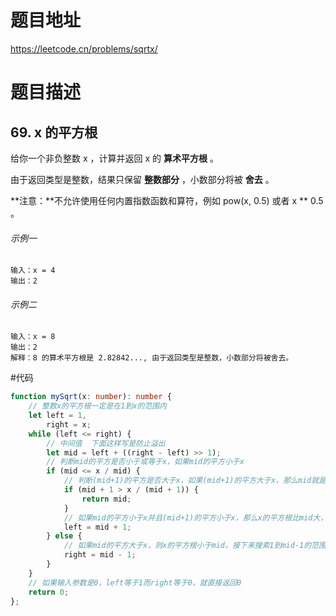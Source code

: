 # 题目地址
https://leetcode.cn/problems/sqrtx/

# 题目描述

## 69. x 的平方根

给你一个非负整数 x ，计算并返回 x 的 **算术平方根** 。

由于返回类型是整数，结果只保留 **整数部分** ，小数部分将被 **舍去** 。

**注意：**不允许使用任何内置指数函数和算符，例如 pow(x, 0.5) 或者 x ** 0.5 。

###### 示例一

```text
输入：x = 4
输出：2
```

###### 示例二

```text
输入：x = 8
输出：2
解释：8 的算术平方根是 2.82842..., 由于返回类型是整数，小数部分将被舍去。
```


#代码
```ts
function mySqrt(x: number): number {
    // 整数x的平方根一定是在1到x的范围内
    let left = 1,
        right = x;
    while (left <= right) {
        // 中间值  下面这样写是防止溢出
        let mid = left + ((right - left) >> 1);
        // 判断mid的平方是否小于或等于x，如果mid的平方小于x
        if (mid <= x / mid) {
            // 判断(mid+1)的平方是否大于x，如果(mid+1)的平方大于x，那么mid就是x的平方根
            if (mid + 1 > x / (mid + 1)) {
                return mid;
            }
            // 如果mid的平方小于x并且(mid+1)的平方小于x，那么x的平方根比mid大，接下来搜索从mid+1到x的范围
            left = mid + 1;
        } else {
            // 如果mid的平方大于x，则x的平方根小于mid，接下来搜索1到mid-1的范围
            right = mid - 1;
        }
    }
    // 如果输入参数是0，left等于1而right等于0，就直接返回0
    return 0;
};
```
